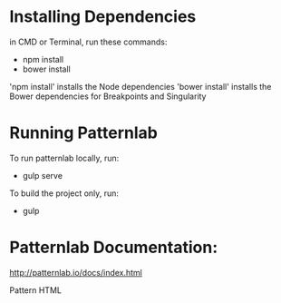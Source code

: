 
# Installing Dependencies

in CMD or Terminal, run these commands:
- npm install
- bower install

'npm install' installs the Node dependencies
'bower install' installs the Bower dependencies for Breakpoints and Singularity


# Running Patternlab

To run patternlab locally, run:
- gulp serve

To build the project only, run:
- gulp


# Patternlab Documentation:
http://patternlab.io/docs/index.html

Pattern HTML



